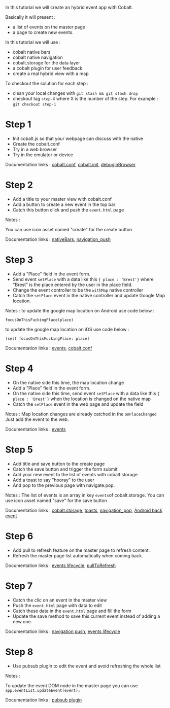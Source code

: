 In this tutorial we will create an hybrid event app with Cobalt. 

Basically it will present :
- a list of events on the master page
- a page to create new events.

In this tutorial we will use : 
- cobalt native bars
- cobalt native navigation
- cobalt.storage for the data layer
- a cobalt plugin for user feedback
- create a real hybrid view with a map

To checkout the solution for each step : 
- clean your local changes with `git stash && git stash drop`
- checkout tag `step-X` where X is the number of the step. For example : `git checkout step-1`

# Step 1

- Init cobalt.js so that your webpage can discuss with the native
- Create the cobalt.conf
- Try in a web browser
- Try in the emulator or device


Documentation links : [cobalt.conf](https://github.com/cobaltians/cobalt/wiki/cobalt.conf), [cobalt.init](https://github.com/cobaltians/Cobalt/wiki/cobalt.init), [debugInBrowser](https://github.com/cobaltians/cobalt/wiki/Debugging-in-the-browser)


# Step 2

- Add a title to your master view with cobalt.conf
- Add a button to create a new event in the top bar
- Catch this button click and push the `event.html` page

Notes : 

You can use icon asset named "create" for the create button 


Documentation links : [nativeBars](https://github.com/cobaltians/cobalt/wiki/nativeBars), [navigation_push](https://github.com/cobaltians/cobalt/wiki/Navigation_Push)

# Step 3

- Add a "Place" field in the event form. 
- Send event `setPlace` with a data like this `{ place : 'Brest'}` where "Brest" is the place entered by the user in the place field.
- Change the event controller to be the `withMap` native controller
- Catch the `setPlace` event in the native controller and update Google Map location.

Notes : 
to update the google map location on Android use code below : 
```
focusOnThisFuckingPlace(place)
```
to update the google map location on iOS use code below : 
```
[self focusOnThisFuckingPlace: place]
```

Documentation links : [events](https://github.com/cobaltians/cobalt/wiki/Introduction-to-Cobalt-Events), [cobalt.conf](https://github.com/cobaltians/cobalt/wiki/cobalt.conf)


# Step 4

- On the native side this time, the map location change  
- Add a "Place" field in the event form. 
- On the native side this time, send event `setPlace` with a data like this `{ place : 'Brest'}` when the location is changed on the native map
- Catch the `setPlace` event in the web page and update the field

Notes : 
Map location changes are already catched in the `onPlaceChanged` Just add the event to the web.

Documentation links : [events](https://github.com/cobaltians/cobalt/wiki/Introduction-to-Cobalt-Events)


# Step 5
 
 - Add title and save button to the create page
 - Catch the save button and trigger the form submit
 - Add your new event to the list of events with cobalt.storage
 - Add a toast to say "hooray" to the user
 - And pop to the previous page with navigate.pop.

 
Notes : 
The list of events is an array in key `events`of cobalt.storage.
You can use icon asset named "save" for the save button
 
Documentation links :  [cobalt.storage](https://github.com/cobaltians/cobalt/wiki/LocalStorage), [toasts](https://github.com/cobaltians/cobalt/wiki/toasts), [navigation_pop](https://github.com/cobaltians/cobalt/wiki/Navigation_Pop), [Android back event](https://github.com/cobaltians/cobalt/wiki/backEvent)

# Step 6

- Add pull to refresh feature on the master page to refresh content.
- Refresh the master page list automatically when coming back.

Documentation links : [events lifecycle](https://github.com/cobaltians/cobalt/wiki/Cobalt-Web-Lifecycle-Events), [pullToRefresh](https://github.com/cobaltians/cobalt/wiki/PullToRefresh) 


# Step 7

- Catch the clic on an event in the master view
- Push the `event.html` page with data to edit
- Catch these data in the `event.html` page and fill the form
- Update the save method to save this current event instead of adding a new one.

Documentation links : [navigation push](https://github.com/cobaltians/cobalt/wiki/Navigation_Push), [events lifecycle](https://github.com/cobaltians/cobalt/wiki/Cobalt-Web-Lifecycle-Events) 

# Step 8

- Use pubsub plugin to edit the event and avoid refreshing the whole list

Notes :

To update the event DOM node in the master page you can use `app.eventList.updateEvent(event);` 

Documentation links : [pubsub plugin](https://github.com/Cobaltians-Plugins/Plugins-PubSub)



